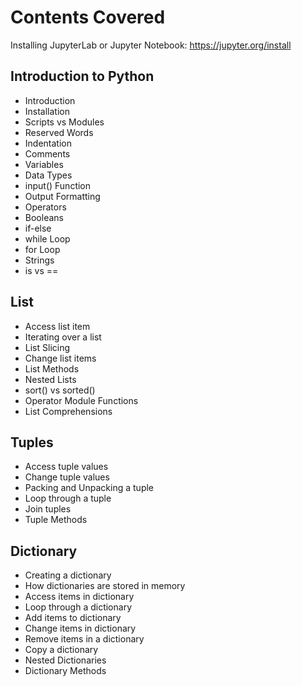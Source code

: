 # Contents Covered
Installing JupyterLab or Jupyter Notebook: https://jupyter.org/install

## Introduction to Python
- Introduction
- Installation
- Scripts vs Modules
- Reserved Words
- Indentation
- Comments
- Variables
- Data Types
- input() Function
- Output Formatting
- Operators
- Booleans
- if-else
- while Loop
- for Loop
- Strings
- is vs ==

## List
- Access list item
- Iterating over a list
- List Slicing
- Change list items
- List Methods
- Nested Lists
- sort() vs sorted()
- Operator Module Functions
- List Comprehensions

## Tuples
- Access tuple values
- Change tuple values
- Packing and Unpacking a tuple
- Loop through a tuple
- Join tuples
- Tuple Methods

## Dictionary
- Creating a dictionary
- How dictionaries are stored in memory
- Access items in dictionary
- Loop through a dictionary
- Add items to dictionary
- Change items in dictionary
- Remove items in a dictionary
- Copy a dictionary
- Nested Dictionaries
- Dictionary Methods
